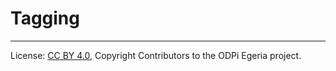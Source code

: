 <!-- SPDX-License-Identifier: CC-BY-4.0 -->
<!-- Copyright Contributors to the ODPi Egeria project. -->

# Tagging






----
License: [CC BY 4.0](https://creativecommons.org/licenses/by/4.0/),
Copyright Contributors to the ODPi Egeria project.